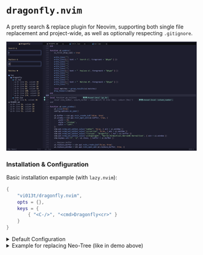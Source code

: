 # `dragonfly.nvim`

A pretty search & replace plugin for Neovim, supporting both single file replacement and project-wide, as well as optionally respecting `.gitignore`.

![demo](./docs/demo.png)

### Installation & Configuration

Basic installation expample (with `lazy.nvim`):

```lua
{
    "vi013t/dragonfly.nvim",
    opts = {},
    keys = {
        { "<C-/>", "<cmd>Dragonfly<cr>" }
    }
}
```

<details>
    <summary>Default Configuration</summary>

```lua
{
    "vi013t/dragonfly.nvim",
    opts = {
        on_open = function() end,
        on_close = function() end,
    },
    keys = {
        { "<C-/>", "<cmd>Dragonfly<cr>" }
    }
}
```
</details>

<details>
    <summary>Example for replacing Neo-Tree (like in demo above)</summary>

```lua
{
    "vi013t/dragonfly.nvim",
    opts = {
        on_open = function()
            if vim.fn.exists(":NeoTreeClose") then vim.cmd("NeoTreeClose") end
        end,
        on_close = function()
            require("neo-tree") -- Load neo-tree in case it isn't yet
            vim.cmd("Neotree")
        end,
    },
    keys = {
        { "<C-/>", "<cmd>Dragonfly<cr>" }
    }
},

```
</details>

